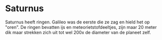 # Saturnus

Saturnus heeft ringen. Galileo was de eerste die ze zag en hield het op "oren".
De ringen bevatten ijs en meteorietstofdeeltjes, zijn maar 20 meter dik maar
strekken zich uit tot wel 200x de diameter van de planeet zelf.
